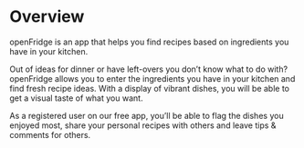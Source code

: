 # Overview

openFridge is an app that helps you find recipes based on ingredients you have in your kitchen.

Out of ideas for dinner or have left-overs you don’t know what to do with? openFridge allows you to enter the ingredients you have in your kitchen and find fresh recipe ideas. With a display of vibrant dishes, you will be able to get a visual taste of what you want.

As a registered user on our free app, you’ll be able to flag the dishes you enjoyed most, share your personal recipes with others and leave tips & comments for others.

